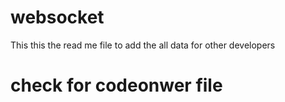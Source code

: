 # websocket
This this the read me file to add the all data for other developers
# check for codeonwer file
